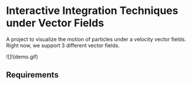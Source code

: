 # Interactive Integration Techniques under Vector Fields

A project to visualize the motion of particles under a velocity vector fields. Right now, we support 3 different vector fields.

![]!(demo.gif)

## Requirements 

